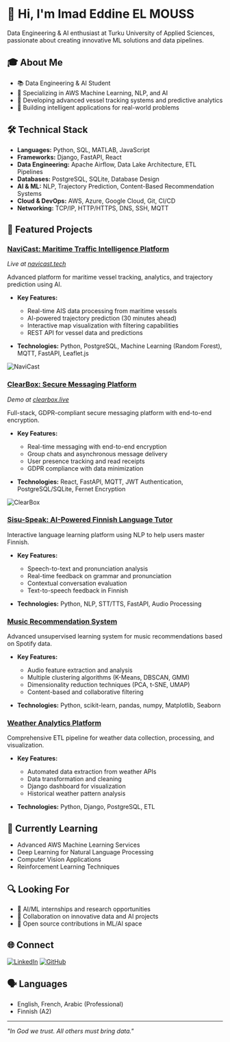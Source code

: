 # 👋 Hi, I'm Imad Eddine EL MOUSS
Data Engineering & AI enthusiast at Turku University of Applied Sciences, passionate about creating innovative ML solutions and data pipelines.

## 🎓 About Me
- 📚 Data Engineering & AI Student
- 🌱 Specializing in AWS Machine Learning, NLP, and AI
- 🚢 Developing advanced vessel tracking systems and predictive analytics
- 🤖 Building intelligent applications for real-world problems

## 🛠 Technical Stack
- **Languages:** Python, SQL, MATLAB, JavaScript
- **Frameworks:** Django, FastAPI, React
- **Data Engineering:** Apache Airflow, Data Lake Architecture, ETL Pipelines
- **Databases:** PostgreSQL, SQLite, Database Design
- **AI & ML:** NLP, Trajectory Prediction, Content-Based Recommendation Systems
- **Cloud & DevOps:** AWS, Azure, Google Cloud, Git, CI/CD
- **Networking:** TCP/IP, HTTP/HTTPS, DNS, SSH, MQTT

## 🚀 Featured Projects

### [NaviCast: Maritime Traffic Intelligence Platform](https://github.com/imaddde867/Maritime-Vessel-Tracking-System)
*Live at [navicast.tech](http://navicast.tech)*

Advanced platform for maritime vessel tracking, analytics, and trajectory prediction using AI.

- **Key Features:**
  - Real-time AIS data processing from maritime vessels
  - AI-powered trajectory prediction (30 minutes ahead)
  - Interactive map visualization with filtering capabilities
  - REST API for vessel data and predictions
  
- **Technologies:** Python, PostgreSQL, Machine Learning (Random Forest), MQTT, FastAPI, Leaflet.js

![NaviCast](static/NAVICAST-logo/logo-white.svg)

### [ClearBox: Secure Messaging Platform](https://github.com/imaddde867/ClearBox)
*Demo at [clearbox.live](https://clearbox.live)*

Full-stack, GDPR-compliant secure messaging platform with end-to-end encryption.

- **Key Features:**
  - Real-time messaging with end-to-end encryption
  - Group chats and asynchronous message delivery
  - User presence tracking and read receipts
  - GDPR compliance with data minimization
  
- **Technologies:** React, FastAPI, MQTT, JWT Authentication, PostgreSQL/SQLite, Fernet Encryption

![ClearBox](clearbox/frontend/logo/vector/default-monochrome-white.svg)

### [Sisu-Speak: AI-Powered Finnish Language Tutor](https://github.com/imaddde867/Sisu-speak)

Interactive language learning platform using NLP to help users master Finnish.

- **Key Features:**
  - Speech-to-text and pronunciation analysis
  - Real-time feedback on grammar and pronunciation
  - Contextual conversation evaluation
  - Text-to-speech feedback in Finnish
  
- **Technologies:** Python, NLP, STT/TTS, FastAPI, Audio Processing

### [Music Recommendation System](https://github.com/imaddde867/unsupervised-learning-ecommerce-analysis)

Advanced unsupervised learning system for music recommendations based on Spotify data.

- **Key Features:**
  - Audio feature extraction and analysis
  - Multiple clustering algorithms (K-Means, DBSCAN, GMM)
  - Dimensionality reduction techniques (PCA, t-SNE, UMAP)
  - Content-based and collaborative filtering
  
- **Technologies:** Python, scikit-learn, pandas, numpy, Matplotlib, Seaborn

### [Weather Analytics Platform](https://github.com/imaddde867/ETL-Pipeline-for-Historical-Weather-Data)

Comprehensive ETL pipeline for weather data collection, processing, and visualization.

- **Key Features:**
  - Automated data extraction from weather APIs
  - Data transformation and cleaning
  - Django dashboard for visualization
  - Historical weather pattern analysis
  
- **Technologies:** Python, Django, PostgreSQL, ETL

## 🌱 Currently Learning
- Advanced AWS Machine Learning Services
- Deep Learning for Natural Language Processing
- Computer Vision Applications
- Reinforcement Learning Techniques

## 🔍 Looking For
- 🚀 AI/ML internships and research opportunities
- 🤝 Collaboration on innovative data and AI projects
- 🌟 Open source contributions in ML/AI space

## 🌐 Connect
[![LinkedIn](https://img.shields.io/badge/LinkedIn-0077B5?style=for-the-badge&logo=linkedin&logoColor=white)](https://www.linkedin.com/in/imad-eddine-el-mouss-986741262/)
[![GitHub](https://img.shields.io/badge/GitHub-100000?style=for-the-badge&logo=github&logoColor=white)](https://github.com/imaddde867)

## 🗣 Languages
- English, French, Arabic (Professional)
- Finnish (A2)

---

*"In God we trust. All others must bring data."*
